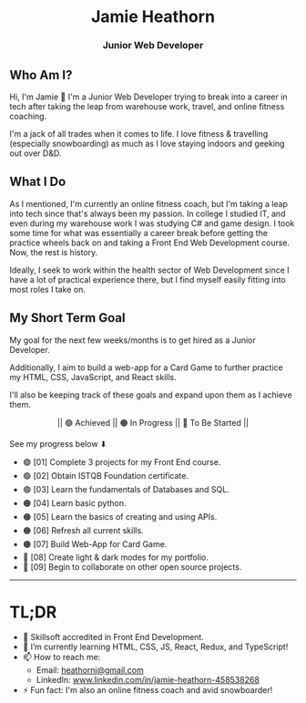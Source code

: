 <h1 align="center">Jamie Heathorn</h1>
<h3 align="center">Junior Web Developer</h3>

## Who Am I?
Hi, I'm Jamie 👋 I'm a Junior Web Developer trying to break into a career in tech after taking the leap from warehouse work, travel, and online fitness coaching.

I'm a jack of all trades when it comes to life. I love fitness & travelling (especially snowboarding) as much as I love staying indoors and geeking out over D&D.

## What I Do
As I mentioned, I'm currently an online fitness coach, but I'm taking a leap into tech since that's always been my passion. In college I studied IT, and even during my warehouse work I was studying C# and game design. I took some time for what was essentially a career break before getting the practice wheels back on and taking a Front End Web Development course. Now, the rest is history.

Ideally, I seek to work within the health sector of Web Development since I have a lot of practical experience there, but I find myself easily fitting into most roles I take on.

## My Short Term Goal
My goal for the next few weeks/months is to get hired as a Junior Developer.

Additionally, I aim to build a web-app for a Card Game to further practice my HTML, CSS, JavaScript, and React skills.

I'll also be keeping track of these goals and expand upon them as I achieve them.

<div align="center">|| 🟢 Achieved || 🟠 In Progress || 🔴 To Be Started ||</div>

See my progress below ⬇

* 🟢 [01] Complete 3 projects for my Front End course.
* 🟢 [02] Obtain ISTQB Foundation certificate.
* 🟢 [03] Learn the fundamentals of Databases and SQL.
* 🟠 [04] Learn basic python.
* 🟠 [05] Learn the basics of creating and using APIs.
* 🟠 [06] Refresh all current skills.
* 🟠 [07] Build Web-App for Card Game.
* 🔴 [08] Create light & dark modes for my portfolio.
* 🔴 [09] Begin to collaborate on other open source projects.

---

# TL;DR
- 🏅 Skillsoft accredited in Front End Development.
- 🌱 I’m currently learning HTML, CSS, JS, React, Redux, and TypeScript!
- 📫 How to reach me:
  - Email: heathornj@gmail.com
  - LinkedIn: www.linkedin.com/in/jamie-heathorn-458538268
- ⚡ Fun fact: I'm also an online fitness coach and avid snowboarder!
